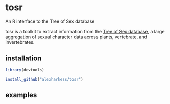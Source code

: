 tosr
====

An R interface to the Tree of Sex database <br />

tosr is a toolkit to extract information from the [Tree of Sex database](www.treeofsex.org), a large aggregation of sexual character data across plants, vertebrate, and invertebrates. 


## installation ##

```r
library(devtools)

install_github("alexharkess/tosr")
```

## examples ##



